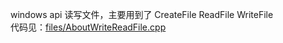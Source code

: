 windows api 读写文件，主要用到了 CreateFile ReadFile WriteFile  
代码见：[files/AboutWriteReadFile.cpp](files/AboutWriteReadFile.cpp)  
